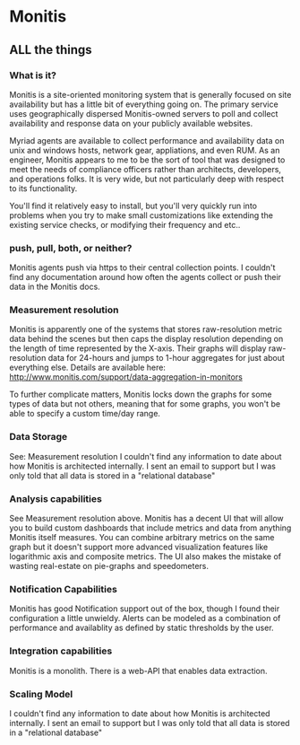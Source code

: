 # Monitis

## ALL the things

### What is it? 
Monitis is a site-oriented monitoring system that is generally focused on site
availability but has a little bit of everything going on. The primary service
uses geographically dispersed Monitis-owned servers to poll and collect
availability and response data on your publicly available websites.

Myriad agents are available to collect performance and availability data on
unix and windows hosts, network gear, appliations, and even RUM. As an
engineer, Monitis appears to me to be the sort of tool that was designed to
meet the needs of compliance officers rather than architects, developers, and
operations folks. It is very wide, but not particularly deep with respect to
its functionality.

You'll find it relatively easy to install, but you'll very quickly run into
problems when you try to make small customizations like extending the existing
service checks, or modifying their frequency and etc..

### push, pull, both, or neither?
Monitis agents push via https to their central collection points. I couldn't
find any documentation around how often the agents collect or push their data
in the Monitis docs.

### Measurement resolution 
Monitis is apparently one of the systems that stores raw-resolution metric data
behind the scenes but then caps the display resolution depending on the length
of time represented by the X-axis. Their graphs will display raw-resolution data for 24-hours and jumps to 1-hour aggregates for just about everything else. Details are available here: http://www.monitis.com/support/data-aggregation-in-monitors

To further complicate matters, Monitis locks down the graphs for some types of
data but not others, meaning that for some graphs, you won't be able to specify
a custom time/day range. 

### Data Storage 
See: Measurement resolution
I couldn't find any information to date about how Monitis is architected
internally. I sent an email to support but I was only told that all data is
stored in a "relational database"

### Analysis capabilities
See Measurement resolution above. Monitis has a decent UI that will allow you
to build custom dashboards that include metrics and data from anything Monitis
itself measures. You can combine arbitrary metrics on the same graph but it
doesn't support more advanced visualization features like logarithmic axis and
composite metrics. The UI also makes the mistake of wasting real-estate on
pie-graphs and speedometers.

### Notification Capabilities
Monitis has good Notification support out of the box, though I found their
configuration a little unwieldy. Alerts can be modeled as a combination of
performance and availablity as defined by static thresholds by the user.

### Integration capabilities
Monitis is a monolith. There is a web-API that enables data extraction.

### Scaling Model
I couldn't find any information to date about how Monitis is architected
internally. I sent an email to support but I was only told that all data is
stored in a "relational database"
